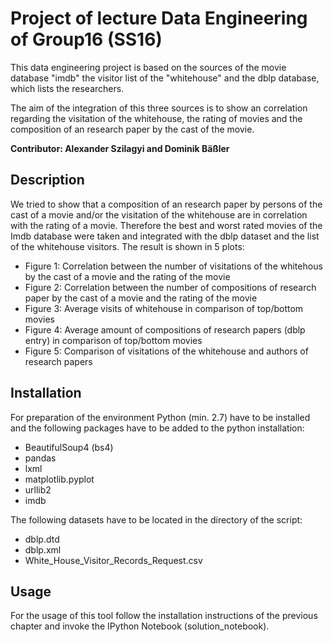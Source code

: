 
# Project of lecture Data Engineering of Group16 (SS16)

This data engineering project is based on the sources of the movie database "imdb" the visitor list 
of the "whitehouse" and the dblp database, which lists the researchers.

The aim of the integration of this three sources is to show an correlation regarding the visitation
of the whitehouse, the rating of movies and the composition of an research paper by the cast of the movie.

**Contributor: Alexander Szilagyi and Dominik Bäßler**

## Description
We tried to show that a composition of an research paper by persons of the cast of a movie and/or the visitation
of the whitehouse are in correlation with the rating of a movie. Therefore the best and worst rated movies of the
Imdb database were taken and integrated with the dblp dataset and the list of the whitehouse visitors. The result
is shown in 5 plots:
 - Figure 1: Correlation between the number of visitations of the whitehous by the cast of a movie and the rating of the movie
 - Figure 2: Correlation between the number of compositions of research paper by the cast of a movie and the rating of the movie
 - Figure 3: Average visits of whitehouse in comparison of top/bottom movies
 - Figure 4: Average amount of compositions of research papers (dblp entry) in comparison of top/bottom movies
 - Figure 5: Comparison of visitations of the whitehouse and authors of research papers


## Installation
For preparation of the environment Python (min. 2.7) have to be installed and the following packages have to be added
to the python installation:
 - BeautifulSoup4 (bs4)
 - pandas
 - lxml
 - matplotlib.pyplot
 - urllib2
 - imdb
 
The following datasets have to be located in the directory of the script:
 - dblp.dtd
 - dblp.xml
 - White_House_Visitor_Records_Request.csv

## Usage

For the usage of this tool follow the installation instructions of the previous chapter
and invoke the IPython Notebook (solution_notebook).
